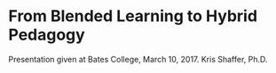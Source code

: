 # From Blended Learning to Hybrid Pedagogy

Presentation given at Bates College, March 10, 2017.
Kris Shaffer, Ph.D.
